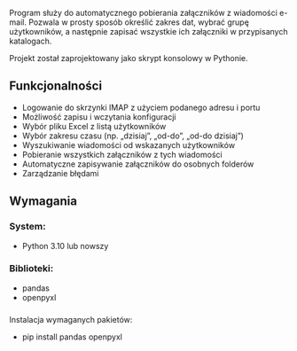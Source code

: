 Program służy do automatycznego pobierania załączników z wiadomości e-mail.
Pozwala w prosty sposób określić zakres dat, wybrać grupę użytkowników, a następnie zapisać wszystkie ich załączniki w przypisanych katalogach.

Projekt został zaprojektowany jako skrypt konsolowy w Pythonie.

## Funkcjonalności
- Logowanie do skrzynki IMAP z użyciem podanego adresu i portu
- Możliwość zapisu i wczytania konfiguracji
- Wybór pliku Excel z listą użytkowników  
- Wybór zakresu czasu (np. „dzisiaj”, „od-do”, „od-do dzisiaj”)  
- Wyszukiwanie wiadomości od wskazanych użytkowników  
- Pobieranie wszystkich załączników z tych wiadomości  
- Automatyczne zapisywanie załączników do osobnych folderów  
- Zarządzanie błędami

## Wymagania
### System:
- Python 3.10 lub nowszy  

### Biblioteki:
- pandas
- openpyxl

###
Instalacja wymaganych pakietów:
- pip install pandas openpyxl
